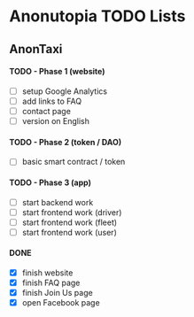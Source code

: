 # Anonutopia TODO Lists

## AnonTaxi

#### TODO - Phase 1 (website)

- [ ] setup Google Analytics
- [ ] add links to FAQ
- [ ] contact page
- [ ] version on English

#### TODO - Phase 2 (token / DAO)

- [ ] basic smart contract / token

#### TODO - Phase 3 (app)

- [ ] start backend work
- [ ] start frontend work (driver)
- [ ] start frontend work (fleet)
- [ ] start frontend work (user)

#### DONE

- [x] finish website
- [x] finish FAQ page
- [x] finish Join Us page
- [x] open Facebook page
